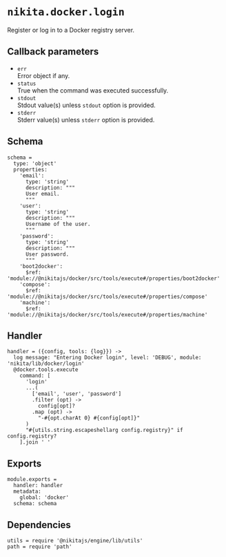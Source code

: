 
# `nikita.docker.login`

Register or log in to a Docker registry server.

## Callback parameters

* `err`   
  Error object if any.   
* `status`   
  True when the command was executed successfully.
* `stdout`   
  Stdout value(s) unless `stdout` option is provided.
* `stderr`   
  Stderr value(s) unless `stderr` option is provided.

## Schema

    schema =
      type: 'object'
      properties:
        'email':
          type: 'string'
          description: """
          User email.
          """
        'user':
          type: 'string'
          description: """
          Username of the user.
          """
        'password':
          type: 'string'
          description: """
          User password.
          """
        'boot2docker':
          $ref: 'module://@nikitajs/docker/src/tools/execute#/properties/boot2docker'
        'compose':
          $ref: 'module://@nikitajs/docker/src/tools/execute#/properties/compose'
        'machine':
          $ref: 'module://@nikitajs/docker/src/tools/execute#/properties/machine'

## Handler

    handler = ({config, tools: {log}}) ->
      log message: "Entering Docker login", level: 'DEBUG', module: 'nikita/lib/docker/login'
      @docker.tools.execute
        command: [
          'login'
          ...(
            ['email', 'user', 'password']
            .filter (opt) ->
              config[opt]?
            .map (opt) ->
              "-#{opt.charAt 0} #{config[opt]}"
          )
          "#{utils.string.escapeshellarg config.registry}" if config.registry?
        ].join ' '

## Exports

    module.exports =
      handler: handler
      metadata:
        global: 'docker'
      schema: schema

## Dependencies

    utils = require '@nikitajs/engine/lib/utils'
    path = require 'path'
